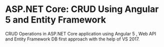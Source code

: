 # ASP.NET Core: CRUD Using Angular 5 and Entity Framework
CRUD Operations in ASP.NET Core application using Angular 5 , Web API and Entity Framework DB first approach with the help of VS 2017.
